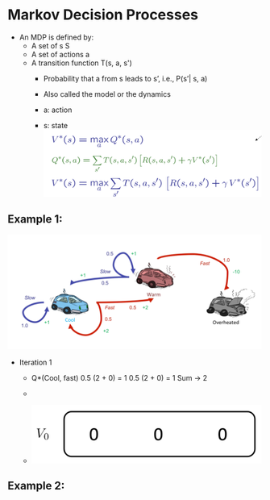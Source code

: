 # Markov Decision Processes
* An MDP is defined by:
    * A set of s  S
    * A set of actions a 
    * A transition function T(s, a, s')
        * Probability that a from s leads to s’, i.e., P(s’| s, a)
        * Also called the model or the dynamics

        * a: action
        * s: state 
![](../images/MDPs_equation.png)
## Example 1:
![](../images/MDPs_carExample.png)

* Iteration 1
    * Q*(Cool, fast)
        0.5 (2 + 0) = 1
        0.5 (2 + 0) = 1
        Sum -> 2
     
    * 
    * ![](../images/MDPs_carExample0.png)

## Example 2:
